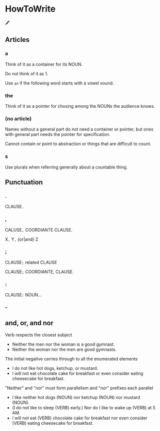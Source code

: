 # HowToWrite

🖋

## Articles

### a

Think of it as a container for its NOUN.

Do not think of it as 1.

Use `an` if the following word starts with a vowel sound.

### the

Think of it as a pointer for chosing among the NOUNs the audience knows.

### (no article)

Names without a general part do not need a container or pointer, but ones with general part needs the pointer for specification.

Cannot contain or point to abstraction or things that are difficult to count.

### s

Use plurals when referring generally about a countable thing.

## Punctuation

### .

CLAUSE`.`

### ,

CALUSE`,` COORDIANTE CLAUSE.

X`,` Y`,` {or|and} Z

### ;

CLAUSE`;` related CLAUSE

CLAUSE`;` COORDIANTE, CLAUSE.

### :

CLAUSE`:` NOUN...

### -

## and, or, and nor

Verb respects the closest subject

- Neither the men nor the woman is a good gymnast.
- Neither the woman nor the men are good gymnasts.

The initial negative carries through to all the enumerated elements

- I do not like hot dogs, ketchup, or mustard.
- I will not eat chocolate cake for breakfast or even consider eating cheesecake for breakfast.

"Neither" and "nor" must form parallelism and "nor" prefixes each parallel

- I like neither hot dogs (NOUN) nor ketchup (NOUN) nor mustard (NOUN).
- (I do not like to sleep (VERB) early.) Nor do I like to wake up (VERB) at 5 AM.
- I will not eat (VERB) chocolate cake for breakfast nor even consider (VERB) eating cheesecake for breakfast.
